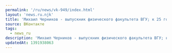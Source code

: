 ```yaml
---
permalink: '/ru/news/vk-949/index.html'
layout: 'news.ru.njk'
title: 'Михаил Черников - выпускник физического факультета ВГУ; к 25 годам побывал в 54 странах мира (К…'
source: ВКонтакте
tags:
  - news_ru
description: 'Михаил Черников - выпускник физического факультета ВГУ; к 25 годам побывал в 54 странах мира (К…'
updatedAt: 1391938063
---
```

